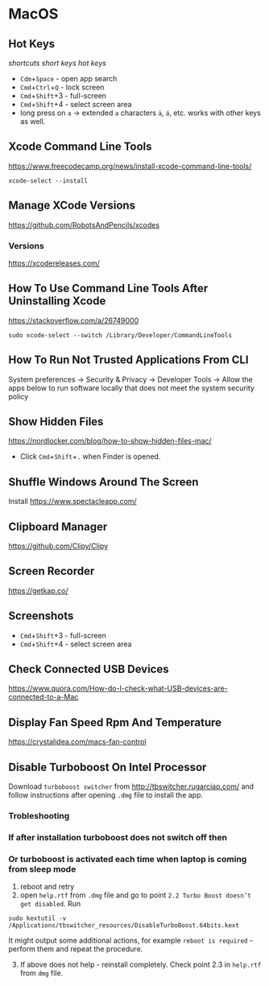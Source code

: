 # MacOS

## Hot Keys
_shortcuts short keys hot keys_

- `Cdm`+`Space` - open app search
- `Cmd`+`Ctrl`+`Q` - lock screen
- `Cmd`+`Shift`+3 - full-screen
- `Cmd`+`Shift`+4 - select screen area
- long press on `a` -> extended `a` characters `ä`, `á`, etc. works with other keys as well.

## Xcode Command Line Tools
https://www.freecodecamp.org/news/install-xcode-command-line-tools/
```
xcode-select --install
```
## Manage XCode Versions
https://github.com/RobotsAndPencils/xcodes

### Versions
https://xcodereleases.com/

## How To Use Command Line Tools After Uninstalling Xcode
https://stackoverflow.com/a/26749000
```
sudo xcode-select --switch /Library/Developer/CommandLineTools
```

## How To Run Not Trusted Applications From CLI
System preferences -> Security & Privacy -> Developer Tools -> Allow the apps below to run software locally that does not meet the system security policy

## Show Hidden Files
https://nordlocker.com/blog/how-to-show-hidden-files-mac/
- Click `Cmd`+`Shift`+`.` when Finder is opened.

## Shuffle Windows Around The Screen
Install https://www.spectacleapp.com/

## Clipboard Manager
https://github.com/Clipy/Clipy

## Screen Recorder
https://getkap.co/

## Screenshots
- `Cmd`+`Shift`+3 - full-screen
- `Cmd`+`Shift`+4 - select screen area

## Check Connected USB Devices
https://www.quora.com/How-do-I-check-what-USB-devices-are-connected-to-a-Mac

## Display Fan Speed Rpm And Temperature
https://crystalidea.com/macs-fan-control

## Disable Turboboost On Intel Processor
Download `turboboost switcher` from http://tbswitcher.rugarciap.com/ and follow instructions after opening `.dmg` file to install the app.

### Trobleshooting
### If after installation turboboost does not switch off then
### Or turboboost is activated each time when laptop is coming from sleep mode
1. reboot and retry
2. open `help.rtf` from `.dmg` file and go to point `2.2 Turbo Boost doesn’t get disabled`.
  Run
  ```
  sudo kextutil -v /Applications/tbswitcher_resources/DisableTurboBoost.64bits.kext
  ```

It might output some additional actions, for example `reboot is required` - perform them and repeat the procedure.

3. If above does not help - reinstall completely. Check point 2.3 in `help.rtf` from `dmg` file.
